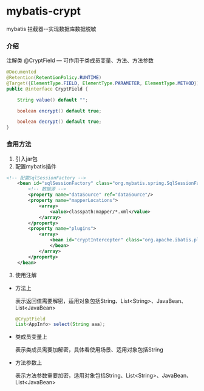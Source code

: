 # mybatis-crypt
mybatis 拦截器--实现数据库数据脱敏



### 介绍

注解类 @CryptField — 可作用于类成员变量、方法、方法参数

```java
@Documented
@Retention(RetentionPolicy.RUNTIME)
@Target({ElementType.FIELD, ElementType.PARAMETER, ElementType.METHOD})
public @interface CryptField {

    String value() default "";

    boolean encrypt() default true;

    boolean decrypt() default true;
}
```





### 食用方法

1. 引入jar包
2. 配置mybatis插件

```xml
<!-- 配置SqlSessionFactory -->
    <bean id="sqlSessionFactory" class="org.mybatis.spring.SqlSessionFactoryBean">
        <!-- 数据源 -->
        <property name="dataSource" ref="dataSource"/>
        <property name="mapperLocations">
            <array>
                <value>classpath:mapper/*.xml</value>
            </array>
        </property>
        <property name="plugins">
            <array>
                <bean id="cryptIntercepter" class="org.apache.ibatis.plugin.CryptIntercepter">
                </bean>
            </array>
        </property>
    </bean>
```

3. 使用注解
- 方法上

  表示返回值需要解密，适用对象包括String、List&lt;String>、JavaBean、List&lt;JavaBean>

  ```java
  @CryptField
  List<AppInfo> select(String aaa);
  ```

- 类成员变量上

  表示类成员需要加解密，具体看使用场景、适用对象包括String

- 方法参数上

  表示方法参数需要加密，适用对象包括String、List&lt;String>、JavaBean、List&lt;JavaBean>
